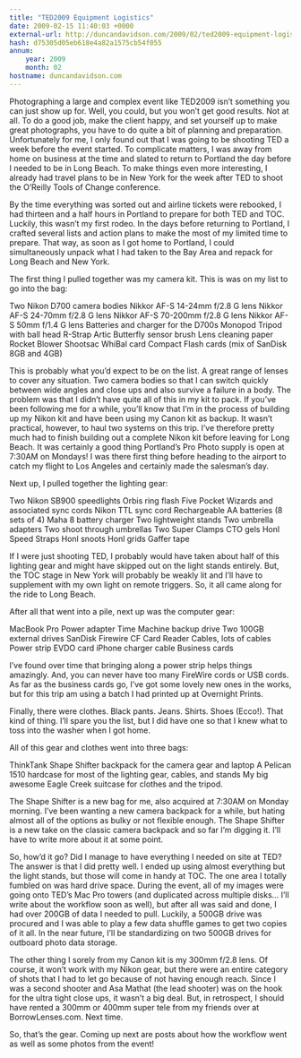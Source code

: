 ```yaml
---
title: "TED2009 Equipment Logistics"
date: 2009-02-15 11:40:03 +0000
external-url: http://duncandavidson.com/2009/02/ted2009-equipment-logistics.html
hash: d75305d05eb618e4a82a1575cb54f055
annum:
    year: 2009
    month: 02
hostname: duncandavidson.com
---
```


Photographing a large and complex event like TED2009 isn’t something you can just show up for. Well, you could, but you won’t get good results. Not at all. To do a good job, make the client happy, and set yourself up to make great photographs, you have to do quite a bit of planning and preparation. Unfortunately for me, I only found out that I was going to be shooting TED a week before the event started. To complicate matters, I was away from home on business at the time and slated to return to Portland the day before I needed to be in Long Beach. To make things even more interesting, I already had travel plans to be in New York for the week after TED to shoot the O’Reilly Tools of Change conference.


By the time everything was sorted out and airline tickets were rebooked, I had thirteen and a half hours in Portland to prepare for both TED and TOC. Luckily, this wasn’t my first rodeo. In the days before returning to Portland, I crafted several lists and action plans to make the most of my limited time to prepare. That way, as soon as I got home to Portland, I could simultaneously unpack what I had taken to the Bay Area and repack for Long Beach and New York.


The first thing I pulled together was my camera kit. This is was on my list to go into the bag:



Two Nikon D700 camera bodies
Nikkor AF-S 14-24mm f/2.8 G lens
Nikkor AF-S 24-70mm f/2.8 G lens
Nikkor AF-S 70-200mm f/2.8 G lens
Nikkor AF-S 50mm f/1.4 G lens
Batteries and charger for the D700s
Monopod
Tripod with ball head
R-Strap
Artic Butterfly sensor brush
Lens cleaning paper
Rocket Blower
Shootsac
WhiBal card
Compact Flash cards (mix of SanDisk 8GB and 4GB)


This is probably what you’d expect to be on the list. A great range of lenses to cover any situation. Two camera bodies so that I can switch quickly between wide angles and close ups and also survive a failure in a body. The problem was that I didn’t have quite all of this in my kit to pack. If you’ve been following me for a while, you’ll know that I’m in the process of building up my Nikon kit and have been using my Canon kit as backup. It wasn’t practical, however, to haul two systems on this trip. I’ve therefore pretty much had to finish building out a complete Nikon kit before leaving for Long Beach. It was certainly a good thing Portland’s Pro Photo supply is open at 7:30AM on Mondays! I was there first thing before heading to the airport to catch my flight to Los Angeles and certainly made the salesman’s day.


Next up, I pulled together the lighting gear:



Two Nikon SB900 speedlights
Orbis ring flash
Five Pocket Wizards and associated sync cords
Nikon TTL sync cord
Rechargeable AA batteries (8 sets of 4)
Maha 8 battery charger
Two lightweight stands
Two umbrella adapters
Two shoot through umbrellas
Two Super Clamps
CTO gels
Honl Speed Straps
Honl snoots
Honl grids
Gaffer tape


If I were just shooting TED, I probably would have taken about half of this lighting gear and might have skipped out on the light stands entirely. But, the TOC stage in New York will probably be weakly lit and I’ll have to supplement with my own light on remote triggers. So, it all came along for the ride to Long Beach.


After all that went into a pile, next up was the computer gear:



MacBook Pro
Power adapter
Time Machine backup drive
Two 100GB external drives
SanDisk Firewire CF Card Reader
Cables, lots of cables
Power strip
EVDO card
iPhone charger cable
Business cards


I’ve found over time that bringing along a power strip helps things amazingly. And, you can never have too many FireWire cords or USB cords. As far as the business cards go, I’ve got some lovely new ones in the works, but for this trip am using a batch I had printed up at Overnight Prints.


Finally, there were clothes. Black pants. Jeans. Shirts. Shoes (Ecco!). That kind of thing. I’ll spare you the list, but I did have one so that I knew what to toss into the washer when I got home.


All of this gear and clothes went into three bags:



ThinkTank Shape Shifter backpack for the camera gear and laptop
A Pelican 1510 hardcase for most of the lighting gear, cables, and stands
My big awesome Eagle Creek suitcase for clothes and the tripod.


The Shape Shifter is a new bag for me, also acquired at 7:30AM on Monday morning. I’ve been wanting a new camera backpack for a while, but hating almost all of the options as bulky or not flexible enough. The Shape Shifter is a new take on the classic camera backpack and so far I’m digging it. I’ll have to write more about it at some point.


So, how’d it go? Did I manage to have everything I needed on site at TED? The answer is that I did pretty well. I ended up using almost everything but the light stands, but those will come in handy at TOC. The one area I totally fumbled on was hard drive space. During the event, all of my images were going onto TED’s Mac Pro towers (and duplicated across multiple disks... I’ll write about the workflow soon as well), but after all was said and done, I had over 200GB of data I needed to pull. Luckily, a 500GB drive was procured and I was able to play a few data shuffle games to get two copies of it all. In the near future, I’ll be standardizing on two 500GB drives for outboard photo data storage.


The other thing I sorely from my Canon kit is my 300mm f/2.8 lens. Of course, it won’t work with my Nikon gear, but there were an entire category of shots that I had to let go because of not having enough reach. Since I was a second shooter and  Asa Mathat (the lead shooter) was on the hook for the ultra tight close ups, it wasn’t a big deal. But, in retrospect, I should have rented a 300mm or 400mm super tele from my friends over at BorrowLenses.com. Next time.


So, that’s the gear. Coming up next are posts about how the workflow went as well as some photos from the event!

